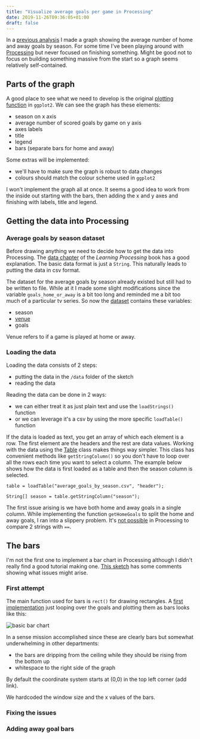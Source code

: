 ```yaml
---
title: "Visualize average goals per game in Processing"
date: 2019-11-26T09:36:05+01:00
draft: false
---
```


In a [previous analysis](https://rpubs.com/isaacverm/scoresJpl) I made a graph showing the average number of home and away goals by season. For some time I've been playing around with [Processing](https://processing.org/) but never focused on finishing something. Might be good not to focus on building something massive from the start so a graph seems relatively self-contained.

## Parts of the graph

A good place to see what we need to develop is the original [plotting function](https://github.com/IsaacVerm/scoresJpl/blob/master/R/visualize-scores.R) in `ggplot2`. We can see the graph has these elements:

- season on x axis
- average number of scored goals by game on y axis
- axes labels
- title
- legend
- bars (separate bars for home and away)

Some extras will be implemented:

- we'll have to make sure the graph is robust to data changes
- colours should match the colour scheme used in `ggplot2`

I won't implement the graph all at once. It seems a good idea to work from the inside out starting with the bars, then adding the x and y axes and finishing with labels, title and legend.

## Getting the data into Processing

### Average goals by season dataset

Before drawing anything we need to decide how to get the data into Processing. The [data chapter](https://processing.org/tutorials/data/) of the _Learning Processing_ book has a good explanation. The basic data format is just a `String`. This naturally leads to putting the data in csv format.

The dataset for the average goals by season already existed but still had to be written to file. While at it I made some slight modifications since the variable `goals_home_or_away` is a bit too long and reminded me a bit too much of a particular tv series. So now the [dataset](https://github.com/IsaacVerm/scoresJpl/blob/master/data/long_average_goals_by_season.csv) contains these variables:

- season
- [venue](https://english.stackexchange.com/questions/187032/is-there-a-word-for-the-status-of-a-team-being-home-or-away)
- goals

Venue refers to if a game is played at home or away.

### Loading the data

Loading the data consists of 2 steps:

- putting the data in the `/data` folder of the sketch
- reading the data

Reading the data can be done in 2 ways:

- we can either treat it as just plain text and use the `loadStrings()` function
- or we can leverage it's a csv by using the more specific `loadTable()` function

If the data is loaded as text, you get an array of which each element is a row. The first element are the headers and the rest are data values. Working with the data using the [Table](https://processing.org/reference/Table.html) class makes things way simpler. This class has convenient methods like `getStringColumn()` so you don't have to loop over all the rows each time you want to select a column. The example below shows how the data is first loaded as a table and then the season column is selected.

```
table = loadTable("average_goals_by_season.csv", "header");

String[] season = table.getStringColumn("season");
```

The first issue arising is we have both home and away goals in a single column. While implementing the function `getHomeGoals` to split the home and away goals, I ran into a slippery problem. It's [not possible](https://processing.org/reference/String_equals_.html) in Processing to compare 2 strings with `==`.

## The bars

I'm not the first one to implement a bar chart in Processing although I didn't really find a good tutorial making one. [This sketch](https://www.openprocessing.org/sketch/431/#) has some comments showing what issues might arise.

### First attempt

The main function used for bars is `rect()` for drawing rectangles. A [first implementation](https://github.com/IsaacVerm/processing-plot-jpl/blob/c312dc845457e23057b545ad7046aeac9c42a011/plot_average_goals_by_season/plot_average_goals_by_season.pde) just looping over the goals and plotting them as bars looks like this:

![basic bar chart](/basic-bars-average-goals-by-season.png)

In a sense mission accomplished since these are clearly bars but somewhat underwhelming in other departments:

- the bars are dripping from the ceiling while they should be rising from the bottom up
- whitespace to the right side of the graph

By default the coordinate system starts at (0,0) in the top left corner (add link).

We hardcoded the window size and the x values of the bars.

### Fixing the issues

### Adding away goal bars
